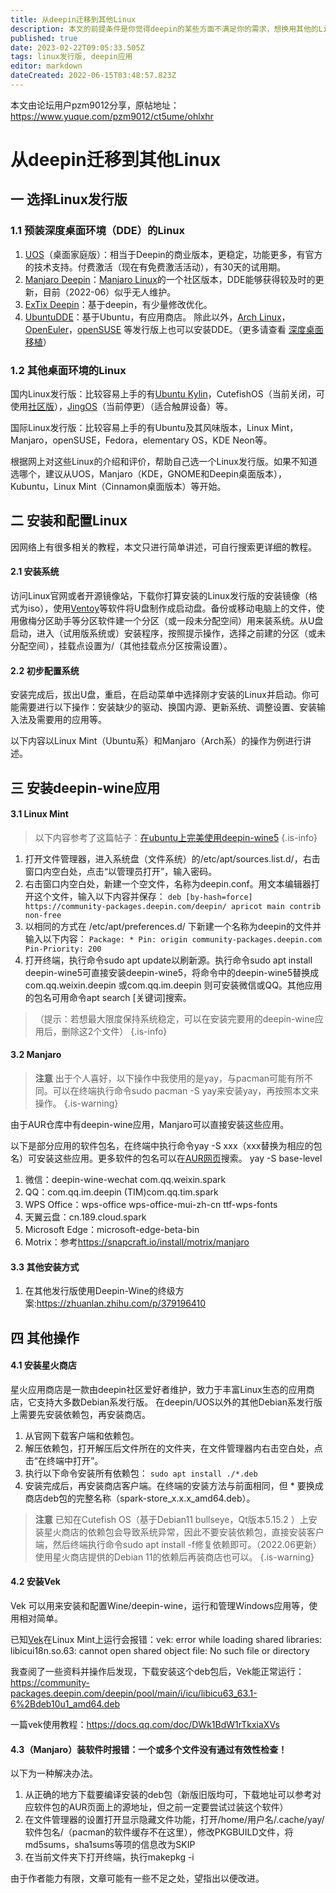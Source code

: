 ```yaml
---
title: 从deepin迁移到其他Linux
description: 本文的前提条件是你觉得deepin的某些方面不满足你的需求，想换用其他的Linux发行版。本文主要帮助你选择一个Linux发行版和安装部分为deepin开发的应用。 以下操作可能需要一定的动手能力和耐心。
published: true
date: 2023-02-22T09:05:33.505Z
tags: linux发行版, deepin应用
editor: markdown
dateCreated: 2022-06-15T03:48:57.823Z
---
```


本文由论坛用户pzm9012分享，原帖地址：https://www.yuque.com/pzm9012/ct5ume/ohlxhr

# 从deepin迁移到其他Linux

## 一 选择Linux发行版
### 1.1 预装深度桌面环境（DDE）的Linux
1. [UOS](https://www.chinauos.com/)（桌面家庭版）：相当于Deepin的商业版本，更稳定，功能更多，有官方的技术支持。付费激活（现在有免费激活活动），有30天的试用期。
2. [Manjaro Deepin](https://manjaro.org/download/#Community)：[Manjaro Linux](https://manjaro.org/)的一个社区版本，DDE能够获得较及时的更新，目前（2022-06）似乎无人维护。
3. [ExTix Deepin](https://www.extix.se/)：基于deepin，有少量修改优化。
4. [UbuntuDDE](https://ubuntudde.com/)：基于Ubuntu，有应用商店。
除此以外，[Arch Linux](https://archlinux.org/)，[OpenEuler](https://www.openeuler.org/zh/)，[openSUSE](https://www.opensuse.org/) 等发行版上也可以安装DDE。（更多请查看 [深度桌面移植](https://www.deepin.org/zh/dde/desktop-transplantation/)）
### 1.2 其他桌面环境的Linux
国内Linux发行版：比较容易上手的有[Ubuntu Kylin](https://www.ubuntukylin.com/)，CutefishOS（当前关闭，可使用[社区版](https://www.piscesys.com/)），[JingOS](https://cn.jingos.com/)（当前停更）（适合触屏设备）等。

国际Linux发行版：比较容易上手的有Ubuntu及其风味版本，Linux Mint，Manjaro，openSUSE，Fedora，elementary OS，KDE Neon等。

根据网上对这些Linux的介绍和评价，帮助自己选一个Linux发行版。如果不知道选哪个，建议从UOS，Manjaro（KDE，GNOME和Deepin桌面版本），Kubuntu，Linux Mint（Cinnamon桌面版本）等开始。
## 二 安装和配置Linux
因网络上有很多相关的教程，本文只进行简单讲述，可自行搜索更详细的教程。
#### 2.1 安装系统
访问Linux官网或者开源镜像站，下载你打算安装的Linux发行版的安装镜像（格式为iso），使用[Ventoy](https://ventoy.net/cn/index.html)等软件将U盘制作成启动盘。备份或移动电脑上的文件，使用傲梅分区助手等分区软件建一个分区（或一段未分配空间）用来装系统。从U盘启动，进入（试用版系统或）安装程序，按照提示操作，选择之前建的分区（或未分配空间），挂载点设置为/（其他挂载点分区按需设置）。
#### 2.2 初步配置系统
安装完成后，拔出U盘，重启，在启动菜单中选择刚才安装的Linux并启动。你可能需要进行以下操作：安装缺少的驱动、换国内源、更新系统、调整设置、安装输入法及需要用的应用等。

以下内容以Linux Mint（Ubuntu系）和Manjaro（Arch系）的操作为例进行讲述。
## 三 安装deepin-wine应用
#### 3.1 Linux Mint
> 以下内容参考了这篇帖子：[在ubuntu上完美使用deepin-wine5](https://bbs.deepin.org/zh/post/204884)
{.is-info}

1. 打开文件管理器，进入系统盘（文件系统）的/etc/apt/sources.list.d/，右击窗口内空白处，点击“以管理员打开”，输入密码。
2. 右击窗口内空白处，新建一个空文件，名称为deepin.conf。用文本编辑器打开这个文件，输入以下内容并保存：
`deb [by-hash=force] https://community-packages.deepin.com/deepin/ apricot main contrib non-free`
3. 以相同的方式在 /etc/apt/preferences.d/ 下新建一个名称为deepin的文件并输入以下内容：
`Package: *
Pin: origin community-packages.deepin.com
Pin-Priority: 200`
4. 打开终端，执行命令sudo apt update以刷新源。执行命令sudo apt install deepin-wine5可直接安装deepin-wine5，将命令中的deepin-wine5替换成com.qq.weixin.deepin 或com.qq.im.deepin 则可安装微信或QQ。其他应用的包名可用命令apt search [关键词]搜索。
> （提示：若想最大限度保持系统稳定，可以在安装完要用的deepin-wine应用后，删除这2个文件）
{.is-info}

#### 3.2 Manjaro
> **注意**  出于个人喜好，以下操作中我使用的是yay，与pacman可能有所不同。可以在终端执行命令sudo pacman -S yay来安装yay，再按照本文来操作。
{.is-warning}

由于AUR仓库中有deepin-wine应用，Manjaro可以直接安装这些应用。

以下是部分应用的软件包名，在终端中执行命令yay -S xxx（xxx替换为相应的包名）可安装这些应用。更多软件的包名可以在[AUR网页](https://aur.archlinux.org/)搜索。
yay -S base-level
1. 微信：deepin-wine-wechat com.qq.weixin.spark
2. QQ：com.qq.im.deepin (TIM)com.qq.tim.spark
3. WPS Office：wps-office wps-office-mui-zh-cn ttf-wps-fonts
4. 天翼云盘：cn.189.cloud.spark 
5. Microsoft Edge：microsoft-edge-beta-bin
6. Motrix：参考<https://snapcraft.io/install/motrix/manjaro>

#### 3.3 其他安装方式
1. 在其他发行版使用Deepin-Wine的终级方案:<https://zhuanlan.zhihu.com/p/379196410>
## 四 其他操作
#### 4.1 安装星火商店
星火应用商店是一款由deepin社区爱好者维护，致力于丰富Linux生态的应用商店，它支持大多数Debian系发行版。
在deepin/UOS以外的其他Debian系发行版上需要先安装依赖包，再安装商店。
1. 从官网下载客户端和依赖包。
2. 解压依赖包，打开解压后文件所在的文件夹，在文件管理器内右击空白处，点击“在终端中打开”。
3. 执行以下命令安装所有依赖包：
`sudo apt install ./*.deb`
4. 安装完成后，再安装商店客户端。在终端的安装方法与前面相同，但 * 要换成商店deb包的完整名称（spark-store_x.x.x_amd64.deb）。

> **注意**  已知在Cutefish OS（基于Debian11 bullseye，Qt版本5.15.2 ）上安装星火商店的依赖包会导致系统异常，因此不要安装依赖包，直接安装客户端，然后终端执行命令sudo apt install -f修复依赖即可。（2022.06更新）使用星火商店提供的Debian 11的依赖后再装商店也可以。
{.is-warning}

#### 4.2 安装Vek
Vek 可以用来安装和配置Wine/deepin-wine，运行和管理Windows应用等，使用相对简单。

已知[Vek](https://jacklee02.gitee.io/vek/)在Linux Mint上运行会报错：vek: error while loading shared libraries: libicui18n.so.63: cannot open shared object file: No such file or directory

我查阅了一些资料并操作后发现，下载安装这个deb包后，Vek能正常运行：<https://community-packages.deepin.com/deepin/pool/main/i/icu/libicu63_63.1-6%2Bdeb10u1_amd64.deb>

一篇vek使用教程：<https://docs.qq.com/doc/DWk1BdW1rTkxiaXVs>

#### 4.3（Manjaro）装软件时报错：一个或多个文件没有通过有效性检查！
以下为一种解决办法。
1. 从正确的地方下载要编译安装的deb包（新版旧版均可，下载地址可以参考对应软件包的AUR页面上的源地址，但之前一定要尝试过装这个软件）
2. 在文件管理器的设置打开显示隐藏文件功能，打开/home/用户名/.cache/yay/软件包名/（pacman的软件缓存不在这里），修改PKGBUILD文件，将md5sums，sha1sums等项的信息改为SKIP
3. 在当前文件夹下打开终端，执行makepkg -i

由于作者能力有限，文章可能有一些不足之处，望指出以便改进。